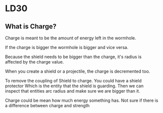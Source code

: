 LD30
====

What is Charge?
---------------

Charge is meant to be the amount of energy left in the wormhole.

If the charge is bigger the wormhole is bigger and vice versa.

Because the shield needs to be bigger than the charge, it's radius is affected by the charge value.

When you create a shield or a projectile, the charge is decremented too.

To remove the coupling of Shield to charge.  You could have a shield protector
Which is the entity that the shield is guarding.
Then we can inspect that entities arc radius and make sure we are bigger than it.

Charge could be mean how much energy something has.  Not sure if there is a difference between charge and strength 